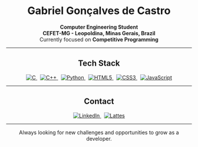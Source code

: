 <div align="center">

# Gabriel Gonçalves de Castro

**Computer Engineering Student**  
**CEFET-MG - Leopoldina, Minas Gerais, Brazil**  
Currently focused on **Competitive Programming**

---

## Tech Stack

<p>
    <a href="https://en.wikipedia.org/wiki/C_(programming_language)">
        <img src="https://img.shields.io/badge/C-%2300599C.svg?style=for-the-badge&logo=c&logoColor=white" alt="C">
    </a>
    &nbsp;
    <a href="https://en.wikipedia.org/wiki/C%2B%2B">
        <img src="https://img.shields.io/badge/C++-%2300599C.svg?style=for-the-badge&logo=c%2B%2B&logoColor=white" alt="C++">
    </a>
    &nbsp;
    <a href="https://en.wikipedia.org/wiki/Python_(programming_language)">
        <img src="https://img.shields.io/badge/Python-%233776AB.svg?style=for-the-badge&logo=python&logoColor=white" alt="Python">
    </a>
    &nbsp;
    <a href="https://developer.mozilla.org/en-US/docs/Web/HTML">
        <img src="https://img.shields.io/badge/HTML5-%23E34F26.svg?style=for-the-badge&logo=html5&logoColor=white" alt="HTML5">
    </a>
    &nbsp;
    <a href="https://developer.mozilla.org/en-US/docs/Web/CSS">
        <img src="https://img.shields.io/badge/CSS3-%231572B6.svg?style=for-the-badge&logo=css3&logoColor=white" alt="CSS3">
    </a>
    &nbsp;
    <a href="https://developer.mozilla.org/en-US/docs/Web/JavaScript">
        <img src="https://img.shields.io/badge/JavaScript-%23F7DF1E.svg?style=for-the-badge&logo=javascript&logoColor=black" alt="JavaScript">
    </a>
</p>

---

## Contact

<p>
    <a href="https://www.linkedin.com/in/gabrielgoncalvescastro/">
        <img src="https://img.shields.io/badge/LinkedIn-%230A66C2.svg?style=for-the-badge&logo=linkedin&logoColor=white" alt="LinkedIn">
    </a>
    &nbsp;
    <a href="http://lattes.cnpq.br/7726433267441581">
        <img src="https://img.shields.io/badge/Lattes-%23005C99.svg?style=for-the-badge&logo=academia&logoColor=white" alt="Lattes">
    </a>
</p>

---

Always looking for new challenges and opportunities to grow as a developer.

</div>
